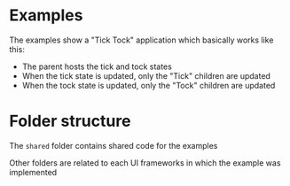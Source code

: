 # Examples

The examples show a "Tick Tock" application which basically works like this:

- The parent hosts the tick and tock states
- When the tick state is updated, only the "Tick" children are updated
- When the tock state is updated, only the "Tock" children are updated

# Folder structure

The `shared` folder contains shared code for the examples

Other folders are related to each UI frameworks in which the example was
implemented
